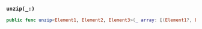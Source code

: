 ### `unzip(_:)`

```swift
public func unzip<Element1, Element2, Element3>(_ array: [(Element1?, Element2?, Element3?)]) -> ([Element1], [Element2], [Element3])
```
